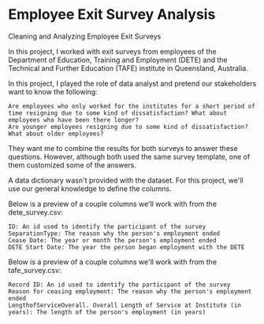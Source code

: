 # Employee Exit Survey Analysis
Cleaning and Analyzing Employee Exit Surveys

In this project, I worked with exit surveys from employees of the Department of Education, Training and Employment (DETE) and the Technical and Further Education (TAFE) institute in Queensland, Australia.

In this project, I played the role of data analyst and pretend our stakeholders want to know the following:

    Are employees who only worked for the institutes for a short period of time resigning due to some kind of dissatisfaction? What about employees who have been there longer?
    Are younger employees resigning due to some kind of dissatisfaction? What about older employees?

They want me to combine the results for both surveys to answer these questions. However, although both used the same survey template, one of them customized some of the answers.

A data dictionary wasn't provided with the dataset. For this project, we'll use our general knowledge to define the columns.

Below is a preview of a couple columns we'll work with from the dete_survey.csv:

    ID: An id used to identify the participant of the survey
    SeparationType: The reason why the person's employment ended
    Cease Date: The year or month the person's employment ended
    DETE Start Date: The year the person began employment with the DETE

Below is a preview of a couple columns we'll work with from the tafe_survey.csv:

    Record ID: An id used to identify the participant of the survey
    Reason for ceasing employment: The reason why the person's employment ended
    LengthofServiceOverall. Overall Length of Service at Institute (in years): The length of the person's employment (in years)

